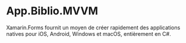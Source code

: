 # App.Biblio.MVVM
Xamarin.Forms fournit un moyen de créer rapidement des applications natives pour iOS, Android, Windows et macOS, entièrement en C#.
